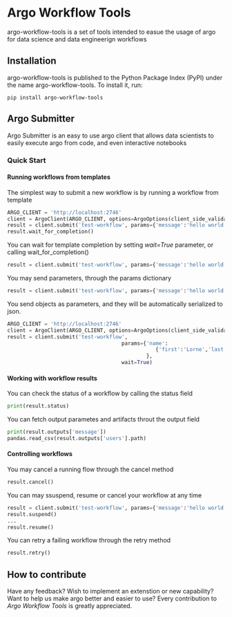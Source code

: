 # Argo Workflow Tools

argo-workflow-tools is a set of tools intended to easue the usage of argo for data science and data engineerign workflows

## Installation
argo-workflow-tools is published to the Python Package Index (PyPI) under the name argo-workflow-tools. To install it, run:

``` shell
pip install argo-workflow-tools
```

## Argo Submitter
Argo Submitter is an easy to use argo client that allows data scientists to easily execute argo from code, and even interactive notebooks

### Quick Start

#### Running workflows from templates
The simplest way to submit a new workflow is by running a workflow from template 
``` python
ARGO_CLIENT = 'http://localhost:2746'
client = ArgoClient(ARGO_CLIENT, options=ArgoOptions(client_side_validation=False, namespace='argo'))
result = client.submit('test-workflow', params={'message':'hello world'})
result.wait_for_completion()
```

You can wait for template completion by setting _wait=True_ parameter, or calling wait_for_completion()
``` python
result = client.submit('test-workflow', params={'message':'hello world'}, wait=True)
```

You may send parameters, through the params dictionary
``` python
result = client.submit('test-workflow', params={'message':'hello world'}, wait=True)
```

You send objects as parameters, and they will be automatically serialized to json. 
``` python
ARGO_CLIENT = 'http://localhost:2746'
client = ArgoClient(ARGO_CLIENT, options=ArgoOptions(client_side_validation=False, namespace='argo'))
result = client.submit('test-workflow',
                                     params={'name':
                                                {'first':'Lorne','last':'Malvo'}
                                             },
                                     wait=True)
```

#### Working with workflow results
You can check the status of a workflow by calling the status field
``` python
print(result.status)
```

You can fetch output parametes and artifacts throut the output field
``` python
print(result.outputs['message'])
pandas.read_csv(result.outputs['users'].path)
```

#### Controlling workflows
You may cancel a running flow through the cancel method
``` python
result.cancel()
```
You can may ssuspend, resume or cancel your workflow at any time 
``` python
result = client.submit('test-workflow', params={'message':'hello world'}, wait=False)
result.suspend()
...
result.resume()
```
You can retry a failing workflow through the retry method
``` python
result.retry()
```

## How to contribute

Have any feedback? Wish to implement an extenstion or new capability? Want to help us make argo better and easier to use?
Every contribution to _Argo Workflow Tools_ is greatly appreciated.

